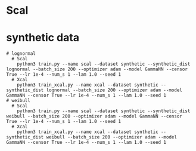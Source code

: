 # Scal
  # synthetic data
    # lognormal
      # Scal
        python3 train.py --name scal --dataset synthetic --synthetic_dist lognormal --batch_size 200 --optimizer adam --model GammaNN --censor True --lr 1e-4 --num_s 1 --lam 1.0 --seed 1
      # Xcal
        python3 train_xcal.py --name xcal --dataset synthetic --synthetic_dist lognormal --batch_size 200 --optimizer adam --model GammaNN --censor True --lr 1e-4 --num_s 1 --lam 1.0 --seed 1
    # weibull
      # Scal
        python3 train.py --name scal --dataset synthetic --synthetic_dist weibull --batch_size 200 --optimizer adam --model GammaNN --censor True --lr 1e-4 --num_s 1 --lam 1.0 --seed 1
      # Xcal
        python3 train_xcal.py --name xcal --dataset synthetic --synthetic_dist weibull --batch_size 200 --optimizer adam --model GammaNN --censor True --lr 1e-4 --num_s 1 --lam 1.0 --seed 1

